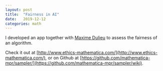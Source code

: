 ```yaml
---
layout: post
title:  "Fairness in AI"
date:   2019-12-12
categories: math 
---
```


I developed an app together with [Maxime Dulieu](https://github.com/maxdulieu) to assess the fairness of an algorithm.

Check it out at [http://www.ethics-mathematica.com/](http://www.ethics-mathematica.com/), or on Github at [https://github.com/mathematica-mpr/sampler/](https://github.com/mathematica-mpr/sampler/wiki).